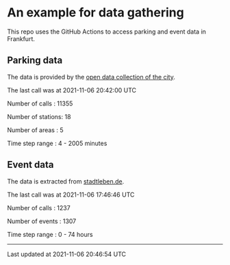 # An example for data gathering

This repo uses the GitHub Actions to access parking and event data in Frankfurt.

## Parking data
The data is provided by the [open data collection of the city](https://www.offenedaten.frankfurt.de/).

The last call was at 2021-11-06 20:42:00 UTC

Number of calls   : 11355

Number of stations:    18

Number of areas   :     5

Time step range   :     4 -  2005 minutes


## Event data
The data is extracted from [stadtleben.de](https://stadtleben.de/frankfurt/).

The last call was at 2021-11-06 17:46:46 UTC

Number of calls   : 1237

Number of events  : 1307

Time step range   :    0 -   74 hours


----

Last updated at 2021-11-06 20:46:54 UTC
